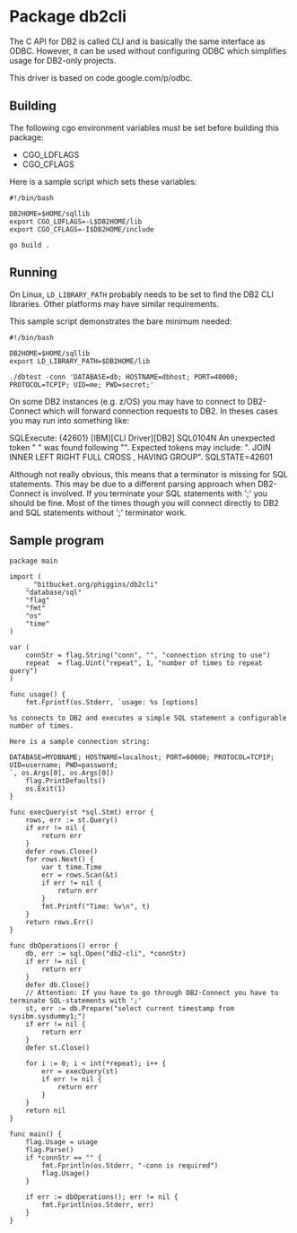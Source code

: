 Package db2cli
==============

The C API for DB2 is called CLI and is basically the same interface as
ODBC. However, it can be used without configuring ODBC which
simplifies usage for DB2-only projects.

This driver is based on code.google.com/p/odbc.

Building
--------

The following cgo environment variables must be set before building this
package:

* CGO_LDFLAGS
* CGO_CFLAGS

Here is a sample script which sets these variables:

    #!/bin/bash

    DB2HOME=$HOME/sqllib
    export CGO_LDFLAGS=-L$DB2HOME/lib
    export CGO_CFLAGS=-I$DB2HOME/include

    go build .

Running
-------

On Linux, `LD_LIBRARY_PATH` probably needs to be set to find the DB2
CLI libraries. Other platforms may have similar requirements.

This sample script demonstrates the bare minimum needed:

    #!/bin/bash

    DB2HOME=$HOME/sqllib
    export LD_LIBRARY_PATH=$DB2HOME/lib

    ./dbtest -conn 'DATABASE=db; HOSTNAME=dbhost; PORT=40000; PROTOCOL=TCPIP; UID=me; PWD=secret;'


On some DB2 instances (e.g. z/OS) you may have to connect to DB2-Connect which will forward connection requests to DB2.
In theses cases you may run into something like:

SQLExecute: {42601} [IBM][CLI Driver][DB2] SQL0104N  An unexpected token " " was found following "". 
Expected tokens may include:  ". <IDENTIFIER> JOIN INNER LEFT RIGHT FULL CROSS , HAVING GROUP".  SQLSTATE=42601
	
Although not really obvious, this means that a terminator is missing for SQL statements.
This may be due to a different parsing approach when DB2-Connect is involved.
If you terminate your SQL statements with ';' you should be fine.
Most of the times though you will connect directly to DB2 and SQL statements without ';' terminator work.

Sample program
--------------

    package main

    import (
        _ "bitbucket.org/phiggins/db2cli"
        "database/sql"
        "flag"
        "fmt"
        "os"
        "time"
    )

    var (
        connStr = flag.String("conn", "", "connection string to use")
        repeat  = flag.Uint("repeat", 1, "number of times to repeat query")
    )

    func usage() {
        fmt.Fprintf(os.Stderr, `usage: %s [options]

    %s connects to DB2 and executes a simple SQL statement a configurable
    number of times.

    Here is a sample connection string:

    DATABASE=MYDBNAME; HOSTNAME=localhost; PORT=60000; PROTOCOL=TCPIP; UID=username; PWD=password;
    `, os.Args[0], os.Args[0])
        flag.PrintDefaults()
        os.Exit(1)
    }

    func execQuery(st *sql.Stmt) error {
        rows, err := st.Query()
        if err != nil {
            return err
        }
        defer rows.Close()
        for rows.Next() {
            var t time.Time
            err = rows.Scan(&t)
            if err != nil {
                return err
            }
            fmt.Printf("Time: %v\n", t)
        }
        return rows.Err()
    }

    func dbOperations() error {
        db, err := sql.Open("db2-cli", *connStr)
        if err != nil {
            return err
        }
        defer db.Close()
        // Attention: If you have to go through DB2-Connect you have to terminate SQL-statements with ';'
        st, err := db.Prepare("select current timestamp from sysibm.sysdummy1;")
        if err != nil {
            return err
        }
        defer st.Close()

        for i := 0; i < int(*repeat); i++ {
            err = execQuery(st)
            if err != nil {
                return err
            }
        }
        return nil
    }

    func main() {
        flag.Usage = usage
        flag.Parse()
        if *connStr == "" {
            fmt.Fprintln(os.Stderr, "-conn is required")
            flag.Usage()
        }

        if err := dbOperations(); err != nil {
            fmt.Fprintln(os.Stderr, err)
        }
    }
